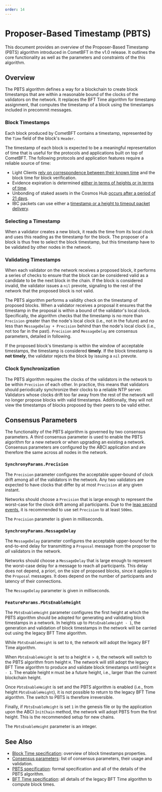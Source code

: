 ```yaml
--- 
order: 14
---
```


# Proposer-Based Timestamp (PBTS)

This document provides an overview of the Proposer-Based Timestamp (PBTS)
algorithm introduced in CometBFT in the v1.0 release. It outlines the core
functionality as well as the parameters and constraints of the this algorithm.

## Overview 

The PBTS algorithm defines a way for a blockchain to create block
timestamps that are within a reasonable bound of the clocks of the validators on
the network. 
It replaces the BFT Time algorithm for timestamp assignment, that computes the
timestamp of a block using the timestamps included in precommit messages.

### Block Timestamps

Each block produced by CometBFT contains a timestamp, represented by the `Time`
field of the block's `Header`.

The timestamp of each block is expected to be a meaningful representation of time that is
useful for the protocols and applications built on top of CometBFT.
The following protocols and application features require a reliable source of time:

* Light Clients [rely on correspondence between their known time][light-client-verification] and the block time for block verification.
* Evidence expiration is determined [either in terms of heights or in terms of time][evidence-verification].
* Unbonding of staked assets in the Cosmos Hub [occurs after a period of 21
 days](https://github.com/cosmos/governance/blob/master/params-change/Staking.md#unbondingtime).
* IBC packets can use either a [timestamp or a height to timeout packet
 delivery](https://ibc.cosmos.network/v8/ibc/light-clients/updates-and-misbehaviour?_highlight=time#checkformisbehaviour).

### Selecting a Timestamp

When a validator creates a new block, it reads the time from its local clock
and uses this reading as the timestamp for the block.
The proposer of a block is thus free to select the block timestamp, but this
timestamp have to be validated by other nodes in the network.

### Validating Timestamps

When each validator on the network receives a proposed block, it performs a
series of checks to ensure that the block can be considered valid as a
candidate to be the next block in the chain.
If the block is considered invalid, the validator issues a `nil` prevote,
signaling to the rest of the network that the proposed block is not valid.

The PBTS algorithm performs a validity check on the timestamp of proposed
blocks. When a validator receives a proposal it ensures that the timestamp in
the proposal is within a bound of the validator's local clock.
Specifically, the algorithm checks that the timestamp is
no more than `Precision` greater than the node's local clock
(i.e., not in the future)
and no less than `MessageDelay + Precision` behind than the node's local clock
(i.e., not too far in the past).
`Precision` and `MessageDelay` are consensus parameters, detailed in following.

If the proposed block's timestamp is within the window of acceptable
timestamps, the timestamp is considered **timely**.
If the block timestamp is **not timely**, the validator rejects the block by
issuing a `nil` prevote.

### Clock Synchronization

The PBTS algorithm requires the clocks of the validators in the network to be
within `Precision` of each other. In practice, this means that validators
should periodically synchronize their clocks to a reliable NTP server.
Validators whose clocks drift too far away from the rest of the network will no
longer propose blocks with valid timestamps. Additionally, they will not view
the timestamps of blocks proposed by their peers to be valid either.


## Consensus Parameters

The functionality of the PBTS algorithm is governed by two consensus parameters.
A third consensus parameter is used to enable the PBTS algorithm for a new
network or when upgrading an existing a network.
Consensus parameters are configured by the ABCI application and are therefore
the same across all nodes in the network.

### `SynchronyParams.Precision`

The `Precision` parameter configures the acceptable upper-bound of clock drift
among all of the validators in the network.
Any two validators are expected to have clocks that differ by at most
`Precision` at any given instant.

Networks should choose a `Precision` that is large enough to represent the
worst-case for the clock drift among all participants.
Due to the [leap second events](https://github.com/tendermint/tendermint/issues/7724),
it is recommended to use set `Precision` to at least `500ms`.

The `Precision` parameter is given in milliseconds.

### `SynchronyParams.MessageDelay`

The `MessageDelay` parameter configures the acceptable upper-bound for the
end-to-end delay for transmitting a `Proposal` message from the proposer to
_all_ validators in the network.

Networks should choose a `MessageDelay` that is large enough to represent the
worst-case delay for a message to reach all participants.
This delay does not depend, a priori, on the size of proposed blocks, since it
applies to the `Proposal` messages.
It does depend on the number of participants and latency of their connections.

The `MessageDelay` parameter is given in milliseconds.

### `FeatureParams.PbtsEnableHeight`

The `PbtsEnableHeight` parameter configures the first height at which the PBTS
algorithm should be adopted for generating and validating block timestamps in a network.
In heights up to `PbtsEnableHeight - 1`, the generation and validation of block
timestamps in the network will be carried out using the legacy BFT Time algorithm.

While `PbtsEnableHeight` is set to `0`, the network will adopt the legacy BFT
Time algorithm.

When `PbtsEnableHeight` is set to a height `H > 0`, the network will switch to
the PBTS algorithm from height `H`.
The network will still adopt the legacy BFT Time algorithm to produce and
validate block timestamps until height `H - 1`.
The enable height `H` must be a future height, i.e., larger than the current
blockchain height.

Once `PbtsEnableHeight` is set and the PBTS algorithm is enabled (i.e., from height
`PbtsEnableHeight`), it is not possible to return to the legacy BFT Time algorithm.
The switch to PBTS is therefore irreversible.

Finally, if `PbtsEnableHeight` is set `1` in the genesis file or by the application
upon the ABCI `InitChain` method, the network will adopt PBTS from the first
height. This is the recommended setup for new chains.

The `PbtsEnableHeight` parameter is an integer.

## See Also

* [Block Time specification][block-time-spec]: overview of block timestamps properties.
* [Consensus parameters][consensus-parameters]: list of consensus parameters, their usage and validation.
* [PBTS specification][pbts-spec]: formal specification and all of the details of the PBTS algorithm.
* [BFT Time specification][bft-time-spec]: all details of the legacy BFT Time algorithm to compute block times.

[pbts-spec]: https://github.com/cometbft/cometbft/blob/main/spec/consensus/proposer-based-timestamp/README.md
[bft-time-spec]: https://github.com/cometbft/cometbft/blob/main/spec/consensus/bft-time.md
[block-time-spec]: https://github.com/cometbft/cometbft/blob/main/spec/consensus/time.md

[consensus-parameters]: https://github.com/cometbft/cometbft/blob/main/spec/abci/abci%2B%2B_app_requirements.md#consensus-parameters

[light-client-verification]: https://github.com/cometbft/cometbft/blob/main/spec/light-client/verification/README.md#failure-model
[evidence-verification]: https://github.com/cometbft/cometbft/blob/main/spec/consensus/evidence.md#verification
